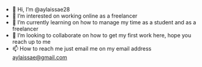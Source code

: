 - 👋 Hi, I’m @aylaissae28
- 👀 I’m interested on working online as a freelancer
- 🌱 I’m currently learning on how to manage my time as a student and as a freelancer
- 💞️ I’m looking to collaborate on how to get my first work here, hope you reach up to me
- 📫 How to reach me just email me on my email address aylaissae@gmail.com

<!---
aylaissae28/aylaissae28 is a ✨ special ✨ repository because its `README.md` (this file) appears on your GitHub profile.
You can click the Preview link to take a look at your changes.
--->
